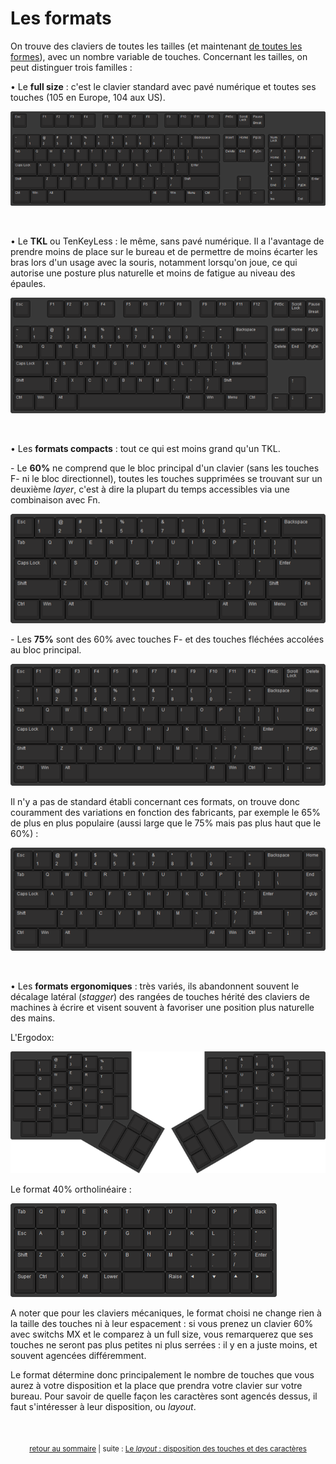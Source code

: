 # Les formats

On trouve des claviers de toutes les tailles (et maintenant [de toutes les formes](http://ergodox.io/)), avec un nombre variable de touches. Concernant les tailles, on peut distinguer trois familles :

• Le **full size** : c'est le clavier standard avec pavé numérique et toutes ses touches (105 en Europe, 104 aux US).

![](images/layout-full-size.png)

&nbsp;

• Le **TKL** ou TenKeyLess : le même, sans pavé numérique. Il a l'avantage de prendre moins de place sur le bureau et de permettre de moins écarter les bras lors d'un usage avec la souris, notamment lorsqu'on joue, ce qui autorise une posture plus naturelle et moins de fatigue au niveau des épaules.

![](images/layout-tkl.png)

&nbsp;

• Les **formats compacts** : tout ce qui est moins grand qu'un TKL. 

\- Le **60%** ne comprend que le bloc principal d'un clavier (sans les touches F- ni le bloc directionnel), toutes les touches supprimées se trouvant sur un deuxième *layer*, c'est à dire la plupart du temps accessibles via une combinaison avec Fn. 

![](images/layout-60.png)

\- Les **75%** sont des 60% avec touches F- et des touches fléchées accolées au bloc principal.

![](images/layout-75.png)

Il n'y a pas de standard établi concernant ces formats, on trouve donc couramment des variations en fonction des fabricants, par exemple le 65% de plus en plus populaire (aussi large que le 75% mais pas plus haut que le 60%) :

![](images/layout-65.png)

&nbsp;

• Les **formats ergonomiques** : très variés, ils abandonnent souvent le décalage latéral (*stagger*) des rangées de touches hérité des claviers de machines à écrire et visent souvent à favoriser une position plus naturelle des mains.

L'Ergodox:

![](images/layout-ergodox.png)

Le format 40% ortholinéaire :

![](images/layout-40-ortho.png)

A noter que pour les claviers mécaniques, le format choisi ne change rien à la taille des touches ni à leur espacement : si vous prenez un clavier 60% avec switchs MX et le comparez à un full size, vous remarquerez que ses touches ne seront pas plus petites ni plus serrées : il y en a juste moins, et souvent agencées différemment.

Le format détermine donc principalement le nombre de touches que vous aurez à votre disposition et la place que prendra votre clavier sur votre bureau. Pour savoir de quelle façon les caractères sont agencés dessus, il faut s'intéresser à leur disposition, ou *layout*.

&nbsp;

<p align="center">
<sub><a href="index.html">retour au sommaire</a> | suite : <a href="04-layout.html">Le <i>layout</i> : disposition des touches et des caractères</a></sub>
</p>
